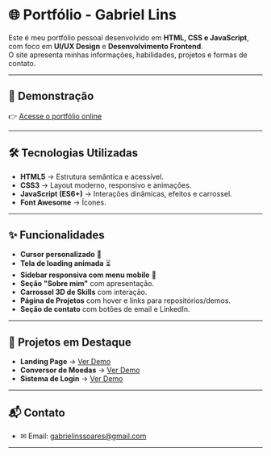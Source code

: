 # 🌐 Portfólio - Gabriel Lins

Este é meu portfólio pessoal desenvolvido em **HTML, CSS e JavaScript**, com foco em **UI/UX Design** e **Desenvolvimento Frontend**.  
O site apresenta minhas informações, habilidades, projetos e formas de contato.

---

## 📸 Demonstração

👉 [Acesse o portfólio online](https://elbizito.github.io/portfolio)  


---

## 🛠️ Tecnologias Utilizadas

- **HTML5** → Estrutura semântica e acessível.  
- **CSS3** → Layout moderno, responsivo e animações.  
- **JavaScript (ES6+)** → Interações dinâmicas, efeitos e carrossel.  
- **Font Awesome** → Ícones.  

---

## ✨ Funcionalidades

- **Cursor personalizado** 🎯  
- **Tela de loading animada** ⏳  
- **Sidebar responsiva com menu mobile** 📱  
- **Seção "Sobre mim"** com apresentação.  
- **Carrossel 3D de Skills** com interação.  
- **Página de Projetos** com hover e links para repositórios/demos.  
- **Seção de contato** com botões de email e LinkedIn.  

---

## 🚀 Projetos em Destaque

- **Landing Page** → [Ver Demo](https://elbizito.github.io/INK-LANDING-PAGE)  
- **Conversor de Moedas** → [Ver Demo](https://elbizito.github.io/conversor-dolar-real)  
- **Sistema de Login** → [Ver Demo](https://sistema-login-cadastro-production.up.railway.app/index.html)  

---

## 📬 Contato

- ✉ Email: [gabrielinssoares@gmail.com](mailto:gabrielinssoares@gmail.com)  


---

